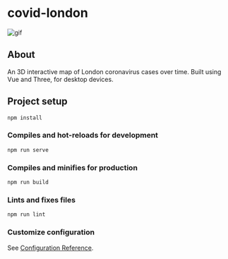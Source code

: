 # covid-london

![gif](https://media.giphy.com/media/OXVyJi8zOv6D18KztK/giphy.gif)


## About

An 3D interactive map of London coronavirus cases over time. Built using Vue and Three, for desktop devices.


## Project setup
```
npm install
```

### Compiles and hot-reloads for development
```
npm run serve
```

### Compiles and minifies for production
```
npm run build
```

### Lints and fixes files
```
npm run lint
```

### Customize configuration
See [Configuration Reference](https://cli.vuejs.org/config/).
